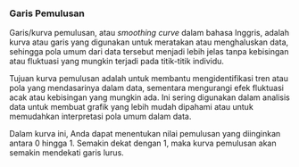
### Garis Pemulusan

Garis/kurva pemulusan, atau _smoothing curve_ dalam bahasa Inggris, adalah kurva atau garis yang digunakan untuk meratakan atau menghaluskan data, sehingga pola umum dari data tersebut menjadi lebih jelas tanpa kebisingan atau fluktuasi yang mungkin terjadi pada titik-titik individu.

Tujuan kurva pemulusan adalah untuk membantu mengidentifikasi tren atau pola yang mendasarinya dalam data, sementara mengurangi efek fluktuasi acak atau kebisingan yang mungkin ada. Ini sering digunakan dalam analisis data untuk membuat grafik yang lebih mudah dipahami atau untuk memudahkan interpretasi pola umum dalam data.

Dalam kurva ini, Anda dapat menentukan nilai pemulusan yang diinginkan antara 0 hingga 1. Semakin dekat dengan 1, maka kurva pemulusan akan semakin mendekati garis lurus.